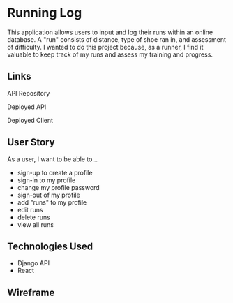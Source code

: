 # Running Log

This application allows users to input and log their runs within an online database. A "run" consists of distance, type of shoe ran in, and assessment of difficulty. I wanted to do this project because, as a runner, I find it valuable to keep track of my runs and assess my training and progress. 

## Links

API Repository

Deployed API

Deployed Client

## User Story

As a user, I want to be able to...

- sign-up to create a profile
- sign-in to my profile
- change my profile password
- sign-out of my profile
- add "runs" to my profile
- edit runs
- delete runs
- view all runs

## Technologies Used

- Django API
- React

## Wireframe






```
